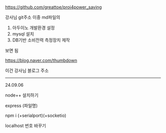 https://github.com/greattoe/proj4power_saving

강사님 git주소 이중 md파일의 
1. 아두이노 개발환경 설정
2. mysql 설치
3. DB기반 소비전력 측정장치 제작

보면 됨 

https://blog.naver.com/thumbdown

이건 강사님 블로그 주소

-------------------
24.09.06

node++ 설치하기 

express (파일명)

npm i (+serialport)(+socketio)

localhost 번호 바꾸기 
